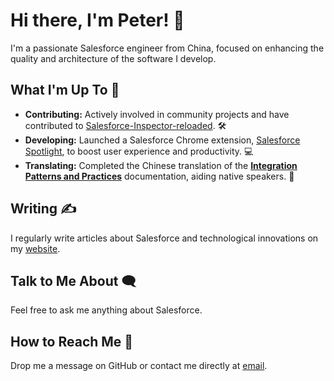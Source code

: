 # Hi there, I'm Peter! 👋

I'm a passionate Salesforce engineer from China, focused on enhancing the quality and architecture of the software I develop.

## What I'm Up To 🚀
- **Contributing:** Actively involved in community projects and have contributed to [Salesforce-Inspector-reloaded](https://github.com/tprouvot/Salesforce-Inspector-reloaded). 🛠
- **Developing:** Launched a Salesforce Chrome extension, [Salesforce Spotlight](https://chromewebstore.google.com/detail/salesforce-spotlight/kcnnhfdenihbihoikgjfapgphapdoggd), to boost user experience and productivity. 💻
- **Translating:** Completed the Chinese translation of the **[Integration Patterns and Practices](https://dyncan.com/Integration-Patterns-and-Practices-ZH_CN/)** documentation, aiding native speakers. 📖

## Writing ✍️
I regularly write articles about Salesforce and technological innovations on my [website](https://dyncan.com/).

## Talk to Me About 🗨️
Feel free to ask me anything about Salesforce.

## How to Reach Me 📧
Drop me a message on GitHub or contact me directly at [email](mailto:dynckm@gmail.com).
